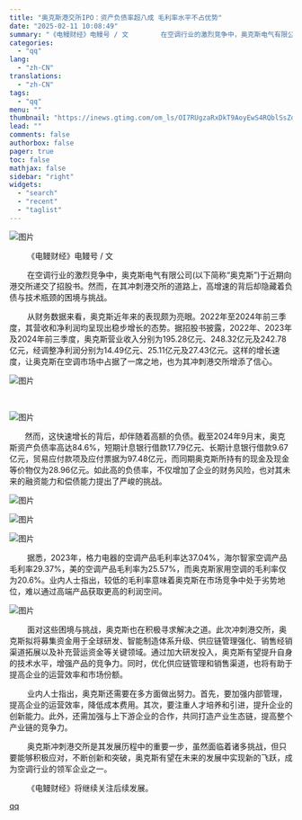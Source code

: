 ```yaml
---
title: "奥克斯港交所IPO：资产负债率超八成 毛利率水平不占优势"
date: "2025-02-11 10:08:49"
summary: "《电鳗财经》电鳗号 / 文        在空调行业的激烈竞争中，奥克斯电气有限公司..."
categories:
  - "qq"
lang:
  - "zh-CN"
translations:
  - "zh-CN"
tags:
  - "qq"
menu: ""
thumbnail: "https://inews.gtimg.com/om_ls/OI7RUgzaRxDkT9AoyEwS4RQblSsZdbHCjY0IasyKGsNwIAA_640360/0"
lead: ""
comments: false
authorbox: false
pager: true
toc: false
mathjax: false
sidebar: "right"
widgets:
  - "search"
  - "recent"
  - "taglist"
---
```


![图片](https://inews.gtimg.com/om_bt/OR2hEZDAAxcdj98Hr9jgHF74NAblLRVU6VFtLNqWpu8ZMAA/1000)

        《电鳗财经》电鳗号 / 文

        在空调行业的激烈竞争中，奥克斯电气有限公司(以下简称“奥克斯”)于近期向港交所递交了招股书。然而，在其冲刺港交所的道路上，高增速的背后却隐藏着负债与技术瓶颈的困境与挑战。

        从财务数据来看，奥克斯近年来的表现颇为亮眼。2022年至2024年前三季度，其营收和净利润均呈现出稳步增长的态势。据招股书披露，2022年、2023年及2024年前三季度，奥克斯营业收入分别为195.28亿元、248.32亿元及242.78亿元，经调整净利润分别为14.49亿元、25.11亿元及27.43亿元。这样的增长速度，让奥克斯在空调市场中占据了一席之地，也为其冲刺港交所增添了信心。

![图片](https://inews.gtimg.com/om_bt/OW32nU8IQrkjMzUiJwEAfRxpeTAMkSiDcAowWQ_tsdlMMAA/641)

 

![图片](https://inews.gtimg.com/om_bt/OHGpNHMofphoC03zlruzpt_Fi6qWvg-CXfzK0DFSr8XVUAA/641)

       然而，这快速增长的背后，却伴随着高额的负债。截至2024年9月末，奥克斯资产负债率高达84.6%，短期计息银行借款17.79亿元、长期计息银行借款9.67亿元，贸易应付款项及应付票据为97.48亿元，而同期奥克斯所持有的现金及现金等价物仅为28.96亿元。如此高的负债率，不仅增加了企业的财务风险，也对其未来的融资能力和偿债能力提出了严峻的挑战。

![图片](https://inews.gtimg.com/om_bt/OzwlNxSBUep2f2YXzNi2-uckY0PsBukg_9A_YTLIi8kbcAA/641)

![图片](https://inews.gtimg.com/om_bt/OlXq_eJQY-o4RMGbe09L_WqHqyBR2T2ElhZmOLJyu-3CsAA/641)

![图片](https://inews.gtimg.com/om_bt/OxcpGriV1rs6sZU-32qN3hYyaB-yF5CkY1_NYJIqMip7kAA/641)

        据悉，2023年，格力电器的空调产品毛利率达37.04%，海尔智家空调产品毛利率29.37%，美的空调产品毛利率为25.57%，而奥克斯家用空调的毛利率仅为20.6%。业内人士指出，较低的毛利率意味着奥克斯在市场竞争中处于劣势地位，难以通过高端产品获取更高的利润空间。

![图片](https://inews.gtimg.com/om_bt/Og4ZN77x-8vp9zqteOdIweSKLjCgcih5kFDYn6ibIu2p8AA/641)

        面对这些困境与挑战，奥克斯也在积极寻求解决之道。此次冲刺港交所，奥克斯拟将募集资金用于全球研发、智能制造体系升级、供应链管理强化、销售经销渠道拓展以及补充营运资金等关键领域。通过加大研发投入，奥克斯有望提升自身的技术水平，增强产品的竞争力。同时，优化供应链管理和销售渠道，也将有助于提高企业的运营效率和市场份额。

        业内人士指出，奥克斯还需要在多方面做出努力。首先，要加强内部管理，提高企业的运营效率，降低成本费用。其次，要注重人才培养和引进，提升企业的创新能力。此外，还需加强与上下游企业的合作，共同打造产业生态链，提高整个产业链的竞争力。

        奥克斯冲刺港交所是其发展历程中的重要一步，虽然面临着诸多挑战，但只要能够积极应对，不断创新和突破，奥克斯有望在未来的发展中实现新的飞跃，成为空调行业的领军企业之一。

        《电鳗财经》将继续关注后续发展。

[qq](https://new.qq.com/rain/a/20250211A02GAZ00)

